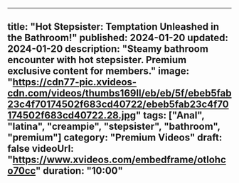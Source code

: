 
---
title: "Hot Stepsister: Temptation Unleashed in the Bathroom!"
published: 2024-01-20
updated: 2024-01-20
description: "Steamy bathroom encounter with hot stepsister. Premium exclusive content for members."
image: "https://cdn77-pic.xvideos-cdn.com/videos/thumbs169ll/eb/eb/5f/ebeb5fab23c4f70174502f683cd40722/ebeb5fab23c4f70174502f683cd40722.28.jpg"
tags: ["Anal", "latina", "creampie", "stepsister", "bathroom", "premium"]
category: "Premium Videos"
draft: false
videoUrl: "https://www.xvideos.com/embedframe/otlohco70cc"
duration: "10:00"
---
